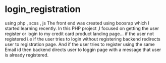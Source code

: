 # login_registration
 using php , scss , js
 The front end was created using boosrap which I started learning recently.
 In this PHP project ,I focused on getting the user register or login to my credit card product landing page...
         if the user not registered i.e if the user tries to login without registering backend redirects user to registration page.
         And if the user tries to register using the same Email id then backend directs user to loggin page with a message that user is already registered.
